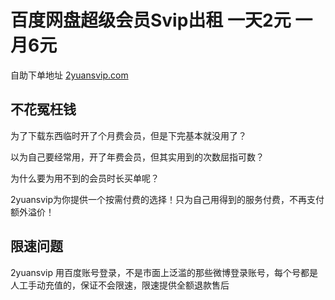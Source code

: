 # 百度网盘超级会员Svip出租 一天2元 一月6元

自助下单地址 [2yuansvip.com](https://2yuansvip.com/)

## 不花冤枉钱
为了下载东西临时开了个月费会员，但是下完基本就没用了？

以为自己要经常用，开了年费会员，但其实用到的次数屈指可数？


为什么要为用不到的会员时长买单呢？

2yuansvip为你提供一个按需付费的选择！只为自己用得到的服务付费，不再支付额外溢价！

## 限速问题
2yuansvip 用百度账号登录，不是市面上泛滥的那些微博登录账号，每个号都是人工手动充值的，保证不会限速，限速提供全额退款售后


